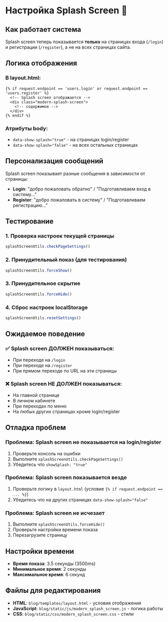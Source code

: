 # Настройка Splash Screen 🎨

## Как работает система

Splash screen теперь показывается **только** на страницах входа (`/login`) и регистрации (`/register`), а не на всех страницах сайта.

## Логика отображения

### В layout.html:
```jinja2
{% if request.endpoint == 'users.login' or request.endpoint == 'users.register' %}
  <!-- Splash screen отображается -->
  <div class="modern-splash-screen">
    <!-- содержимое -->
  </div>
{% endif %}
```

### Атрибуты body:
- `data-show-splash="true"` - на страницах login/register
- `data-show-splash="false"` - на всех остальных страницах

## Персонализация сообщений

Splash screen показывает разные сообщения в зависимости от страницы:

- **Login**: "добро пожаловать обратно" / "Подготавливаем вход в систему..."
- **Register**: "добро пожаловать в систему" / "Подготавливаем регистрацию..."

## Тестирование

### 1. Проверка настроек текущей страницы
```javascript
splashScreenUtils.checkPageSettings()
```

### 2. Принудительный показ (для тестирования)
```javascript
splashScreenUtils.forceShow()
```

### 3. Принудительное скрытие
```javascript
splashScreenUtils.forceHide()
```

### 4. Сброс настроек localStorage
```javascript
splashScreenUtils.resetSettings()
```

## Ожидаемое поведение

### ✅ Splash screen ДОЛЖЕН показываться:
- При переходе на `/login`
- При переходе на `/register`
- При прямом переходе по URL на эти страницы

### ❌ Splash screen НЕ ДОЛЖЕН показываться:
- На главной странице
- В личном кабинете
- При переходах по меню
- На любых других страницах кроме login/register

## Отладка проблем

### Проблема: Splash screen не показывается на login/register
1. Проверьте консоль на ошибки
2. Выполните `splashScreenUtils.checkPageSettings()`
3. Убедитесь что `showSplash: "true"`

### Проблема: Splash screen показывается везде
1. Проверьте логику в `layout.html` (условие `{% if request.endpoint == ... %}`)
2. Убедитесь что на других страницах `data-show-splash="false"`

### Проблема: Splash screen не исчезает
1. Выполните `splashScreenUtils.forceHide()`
2. Проверьте настройки времени показа
3. Перезагрузите страницу

## Настройки времени

- **Время показа**: 3.5 секунды (3500ms)
- **Минимальное время**: 2 секунды
- **Максимальное время**: 6 секунд

## Файлы для редактирования

- **HTML**: `blog/templates/layout.html` - условия отображения
- **JavaScript**: `blog/static/js/modern_splash_screen.js` - логика работы
- **CSS**: `blog/static/css/modern_splash_screen.css` - стили
